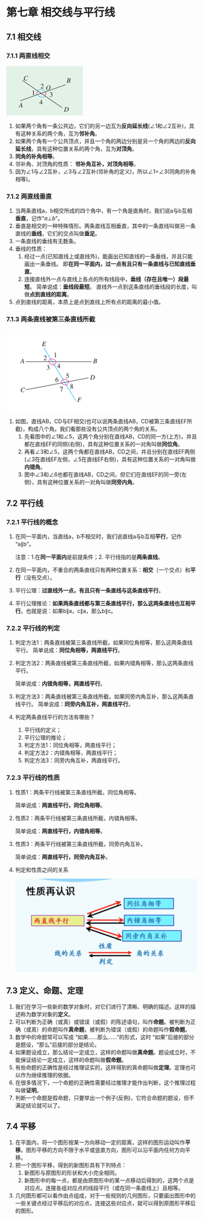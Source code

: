 # 第七章 相交线与平行线

## 7.1 相交线 

### 7.1.1 两直线相交

![image-20250111175559972](img/image1.png)

1. 如果两个角有一条公共边，它们的另一边互为**反向延长线**(∠1和∠2互补)，具有这种关系的两个角，互为**邻补角**。
1. 如果两个角有一个公共顶点，并且一个角的两边分别是另一个角的两边的**反向延长线**，具有这种位置关系的两个角，互为**对顶角**。
1. **同角的补角相等**。
1. 邻补角、对顶角的性质： **邻补角互补，对顶角相等**。
1. 因为∠1与∠2互补，∠3与∠2互补(邻补角的定义)，所以∠1=∠3(同角的补角相等)。

### 7.1.2 两直线垂直

1. 当两条直线a，b相交所成的四个角中，有一个角是直角时，我们说a与b互相**垂直**，记作“$a⊥b$”。
2. 垂直是相交的一种特殊情形。两条直线互相垂直，其中的一条直线叫做另一条直线的**垂线**，它们的交点叫做**垂足**。
3. 一条直线的垂线有无数条。
4. 垂线的性质：
   1. 经过一点(已知直线上或直线外)，能画出已知直线的一条垂线，并且只能画出一条垂线。
      即**在同一平面内，过一点有且只有一条直线与已知直线垂直**。
   2. 连接直线外一点与直线上各点的所有线段中，**垂线（存在且唯一）段最短**。 
      简单说成：**垂线段最短**。 
      直线外一点到这条直线的垂线段的长度，叫做**点到直线的距离**。
5. 点到直线的距离，本质上是点到直线上所有点的距离的最小值。


### 7.1.3 两条直线被第三条直线所截

![image-20250111181907407](img/image2.png)

1. 如图，直线AB，CD与EF相交(也可以说两条直线AB，CD被第三条直线EF所截)，构成八个角。我们看那些没有公共顶点的两个角的关系。
   1. 先看图中的∠1和∠5，这两个角分别在直线AB，CD的同一方(上方)，并且都在直线EF的同侧(右侧)，具有这种位置关系的一对角叫做**同位角**。
   2. 再看∠3和∠5，这两个角都在直线AB，CD之间，并且分别在直线EF两侧(∠3在直线EF左侧，∠5在直线EF右侧)，具有这种位置关系的一对角叫做**内错角**。
   3. 图中∠3和∠6也都在直线AB，CD之间，但它们在直线EF的同一旁(左侧)，具有这种位置关系的一对角叫做**同旁内角**。

## 7.2 平行线

### 7.2.1 平行线的概念

1. 在同一平面内，当直线a，b不相交时，我们说直线a与b互相**平行**，记作 “a∥b”。

   注意：1.在**同一平面内**是前提条件；2. 平行线指的是**两条直线**。

2. 在同一平面内，不重合的两条直线只有两种位置关系：**相交**（一个交点）和**平行**（没有交点）。

3. 平行公理：**过直线外一点，有且只有一条直线与这条直线平行**。

4. 平行公理推论：**如果两条直线都与第三条直线平行，那么这两条直线也互相平行**。也就是说：如果b∥a，c∥a，那么b∥c。

### 7.2.2 平行线的判定

1. 判定方法1：两条直线被第三条直线所截，如果同位角相等，那么这两条直线平行。
   简单说成：**同位角相等，两直线平行**。

2. 判定方法2：两条直线被第三条直线所截，如果内错角相等，那么这两条直线平行。

   简单说成：**内错角相等，两直线平行**。

3. 判定方法3：两条直线被第三条直线所截，如果同旁内角互补，那么这两条直线平行。
   简单说成：**同旁内角互补，两直线平行**。

4. 判定两条直线平行的方法有哪些？

   1. 平行线的定义；
   2. 平行公理的推论；
   3. 判定方法1：同位角相等，两直线平行；
   4. 判定方法2：内错角相等，两直线平行；
   5. 判定方法3：同旁内角互补，两直线平行。


### 7.2.3 平行线的性质

1. 性质1：两条平行线被第三条直线所截，同位角相等。

   简单说成：**两直线平行，同位角相等**。

2. 性质2：两条平行线被第三条直线所截，内错角相等。

   简单说成：**两直线平行，内错角相等**。

3. 性质3：两条平行线被第三条直线所截，同旁内角互补。

   简单说成：**两直线平行，同旁内角互补**。

4. 判定和性质之间的关系

   ![Untitled](img/image3.png)

## 7.3 定义、命题、定理

1. 我们在学习一些新的数学对象时，对它们进行了清晰、明确的描述。这样的描述称为数学对象的**定义**。
2. 可以判断为正确（或真）或错误（或假）的陈述语句，叫作**命题**。被判断为正确（或真）的命题叫作**真命题**，被判断为错误（或假）的命题叫作**假命题**。
3. 数学中的命题常可以写成 “如果……那么……”的形式，这时 “如果”后接的部分是题设，“那么”后接的部分是结论。
4. 如果题设成立，那么结论一定成立，这样的命题叫做**真命题**。题设成立时，不能保证结论一定成立，这样的命题叫做**假命题**。
5. 有些命题的正确性是经过推理证实的，这样得到的真命题叫做**定理**。定理也可以作为继续推理的依据。
6. 在很多情况下，一个命题的正确性需要经过推理才能作出判断，这个推理过程叫做**证明**。
7. 判断一个命题是假命题，只要举出一个例子(反例)，它符合命题的题设，但不满足结论就可以了。

## 7.4 平移 

1. 在平面内，将一个图形按某一方向移动一定的距离，这样的图形运动叫作**平移**。图形平移的方向不限于水平或竖直方向，图形可以沿平面内任何方向平移。
2. 把一个图形平移，得到的新图形具有下列特点：
   1. 新图形与原图形的形状和大小完全相同。
   2. 新图形中的每一点，都是由原图形中的某一点移动后得到的，这两个点是对应点。连接各组对应点的线段平行（或在同一条直线上）且相等。
3. 几何图形都可以看作由点组成，对于一些规则的几何图形，只要画出图形中的一些关键点经过平移后的对应点，连接这些对应点，就可以得到原图形平移后的图形。